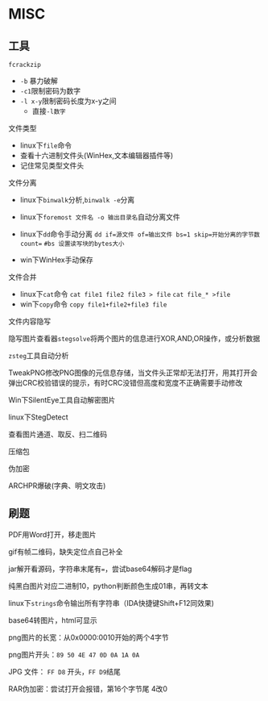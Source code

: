 # MISC

## 工具

`fcrackzip`

- `-b` 暴力破解
- `-c1`限制密码为数字
- `-l x-y`限制密码长度为x-y之间
  - 直接`-l数字`

文件类型

- linux下`file`命令
- 查看十六进制文件头(WinHex,文本编辑器插件等)
- 记住常见类型文件头

文件分离

- linux下`binwalk`分析,`binwalk -e`分离

- linux下`foremost 文件名 -o 输出目录名`自动分离文件

- linux下`dd`命令手动分离
  `dd if=源文件 of=输出文件 bs=1 skip=开始分离的字节数 count=`
  `#bs 设置读写块的bytes大小`
- win下WinHex手动保存

文件合并

- linux下`cat`命令
  `cat file1 file2 file3 > file`
  `cat file_* >file`
- win下`copy`命令
  `copy file1+file2+file3 file`

文件内容隐写

隐写图片查看器`stegsolve`将两个图片的信息进行XOR,AND,OR操作，或分析数据

`zsteg`工具自动分析

TweakPNG修改PNG图像的元信息存储，当文件头正常却无法打开，用其打开会弹出CRC校验错误的提示，有时CRC没错但高度和宽度不正确需要手动修改

Win下SilentEye工具自动解密图片

linux下StegDetect

查看图片通道、取反、扫二维码

压缩包

伪加密

ARCHPR爆破(字典、明文攻击)

## 刷题

PDF用Word打开，移走图片

gif有帧二维码，缺失定位点自己补全

jar解开看源码，字符串末尾有`=`，尝试base64解码才是flag

纯黑白图片对应二进制10，python判断颜色生成01串，再转文本

linux下`strings`命令输出所有字符串（IDA快捷键Shift+F12同效果)

base64转图片，html可显示

png图片的长宽：从0x0000:0010开始的两个4字节

png图片开头：`89 50 4E 47 0D 0A 1A 0A`

JPG 文件： `FF D8` 开头，`FF D9`结尾

RAR伪加密：尝试打开会报错，第16个字节尾 4改0